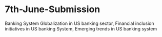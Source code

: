# 7th-June-Submission
Banking System Globalization in US banking sector, Financial inclusion initiatives in US banking System, Emerging trends in US banking system
